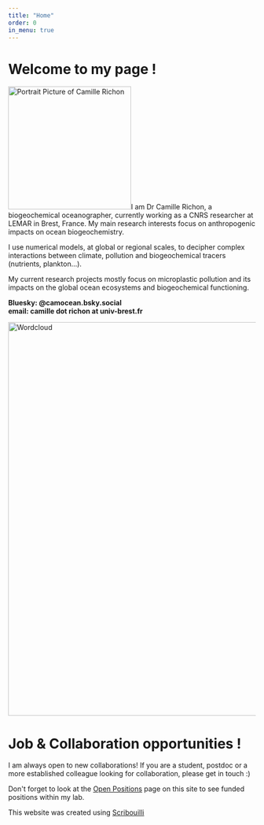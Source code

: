 ```yaml
---
title: "Home"
order: 0
in_menu: true
---
```

# Welcome to my page !
<img src="{% link images/Richon_Camille-main.jpg %}" alt="Portrait Picture of Camille Richon" width="250">I am Dr Camille Richon, a biogeochemical oceanographer, currently working as a CNRS researcher at LEMAR in Brest, France. 
My main research interests focus on anthropogenic impacts on ocean biogeochemistry. 

I use numerical models, at global or regional scales, to decipher complex interactions between climate, pollution and biogeochemical tracers (nutrients, plankton...). 

My current research projects mostly focus on microplastic pollution and its impacts on the global ocean ecosystems and biogeochemical functioning.

**Bluesky: @camocean.bsky.social**  
**email: camille dot richon at univ-brest.fr**

 <img src="{% link images/wordcloud_october2025(1).jpg %}" alt="Wordcloud" width="800">

# Job & Collaboration opportunities ! 
I am always open to new collaborations! If you are a student, postdoc or a more established colleague looking for collaboration, please get in touch :)

Don't forget to look at the [Open Positions](https://camillerichon.github.io/crichon-lemar/open%20positions.html) page on this site to see funded positions within my lab. 

This website was created using [Scribouilli](https://scribouilli.org/) 